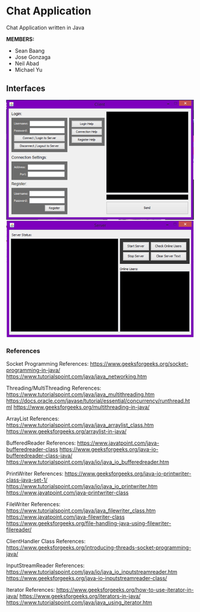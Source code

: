 # Chat Application
Chat Application written in Java

**MEMBERS:**
- Sean Baang
- Jose Gonzaga
- Neil Abad
- Michael Yu

## Interfaces

![client](client.PNG)
![server](server.PNG)

### References

Socket Programming References:
https://www.geeksforgeeks.org/socket-programming-in-java/
https://www.tutorialspoint.com/java/java_networking.htm

Threading/MultiThreading References:
https://www.tutorialspoint.com/java/java_multithreading.htm
https://docs.oracle.com/javase/tutorial/essential/concurrency/runthread.html
https://www.geeksforgeeks.org/multithreading-in-java/

ArrayList References:
https://www.tutorialspoint.com/java/java_arraylist_class.htm
https://www.geeksforgeeks.org/arraylist-in-java/

BufferedReader References:
https://www.javatpoint.com/java-bufferedreader-class
https://www.geeksforgeeks.org/java-io-bufferedreader-class-java/
https://www.tutorialspoint.com/java/io/java_io_bufferedreader.htm

PrintWriter References:
https://www.geeksforgeeks.org/java-io-printwriter-class-java-set-1/
https://www.tutorialspoint.com/java/io/java_io_printwriter.htm
https://www.javatpoint.com/java-printwriter-class

FileWriter References:
https://www.tutorialspoint.com/java/java_filewriter_class.htm
https://www.javatpoint.com/java-filewriter-class
https://www.geeksforgeeks.org/file-handling-java-using-filewriter-filereader/

ClientHandler Class References:
https://www.geeksforgeeks.org/introducing-threads-socket-programming-java/

InputStreamReader References:
https://www.tutorialspoint.com/java/io/java_io_inputstreamreader.htm
https://www.geeksforgeeks.org/java-io-inputstreamreader-class/

Iterator References:
https://www.geeksforgeeks.org/how-to-use-iterator-in-java/
https://www.geeksforgeeks.org/iterators-in-java/
https://www.tutorialspoint.com/java/java_using_iterator.htm


